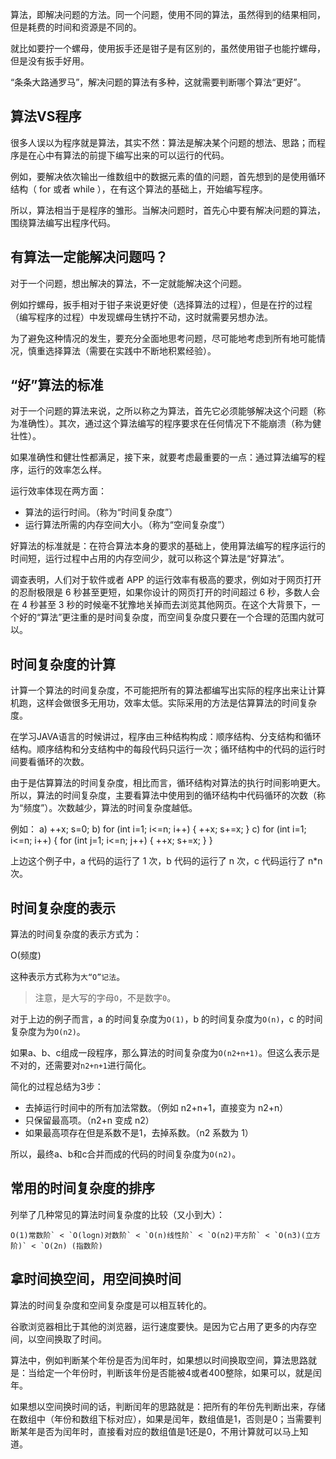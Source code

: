 算法，即解决问题的方法。同一个问题，使用不同的算法，虽然得到的结果相同，但是耗费的时间和资源是不同的。

就比如要拧一个螺母，使用扳手还是钳子是有区别的，虽然使用钳子也能拧螺母，但是没有扳手好用。

“条条大路通罗马”，解决问题的算法有多种，这就需要判断哪个算法“更好”。

## 算法VS程序

很多人误以为程序就是算法，其实不然：算法是解决某个问题的想法、思路；而程序是在心中有算法的前提下编写出来的可以运行的代码。

例如，要解决依次输出一维数组中的数据元素的值的问题，首先想到的是使用循环结构（ for 或者 while ），在有这个算法的基础上，开始编写程序。

所以，算法相当于是程序的雏形。当解决问题时，首先心中要有解决问题的算法，围绕算法编写出程序代码。

## 有算法一定能解决问题吗？

对于一个问题，想出解决的算法，不一定就能解决这个问题。

例如拧螺母，扳手相对于钳子来说更好使（选择算法的过程），但是在拧的过程（编写程序的过程）中发现螺母生锈拧不动，这时就需要另想办法。

为了避免这种情况的发生，要充分全面地思考问题，尽可能地考虑到所有地可能情况，慎重选择算法（需要在实践中不断地积累经验）。

## “好”算法的标准

对于一个问题的算法来说，之所以称之为算法，首先它必须能够解决这个问题（称为准确性）。其次，通过这个算法编写的程序要求在任何情况下不能崩溃（称为健壮性）。

如果准确性和健壮性都满足，接下来，就要考虑最重要的一点：通过算法编写的程序，运行的效率怎么样。

运行效率体现在两方面：

- 算法的运行时间。（称为“时间复杂度”）
- 运行算法所需的内存空间大小。（称为“空间复杂度”）


好算法的标准就是：在符合算法本身的要求的基础上，使用算法编写的程序运行的时间短，运行过程中占用的内存空间少，就可以称这个算法是“好算法”。

调查表明，人们对于软件或者 APP 的运行效率有极高的要求，例如对于网页打开的忍耐极限是 6 秒甚至更短，如果你设计的网页打开的时间超过 6 秒，多数人会在 4 秒甚至 3 秒的时候毫不犹豫地关掉而去浏览其他网页。在这个大背景下，一个好的“算法”更注重的是时间复杂度，而空间复杂度只要在一个合理的范围内就可以。

## 时间复杂度的计算

计算一个算法的时间复杂度，不可能把所有的算法都编写出实际的程序出来让计算机跑，这样会做很多无用功，效率太低。实际采用的方法是估算算法的时间复杂度。

在学习JAVA语言的时候讲过，程序由三种结构构成：顺序结构、分支结构和循环结构。顺序结构和分支结构中的每段代码只运行一次；循环结构中的代码的运行时间要看循环的次数。

由于是估算算法的时间复杂度，相比而言，循环结构对算法的执行时间影响更大。所以，算法的时间复杂度，主要看算法中使用到的循环结构中代码循环的次数（称为“频度”）。次数越少，算法的时间复杂度越低。

例如：
a) ++x; s=0;
b) for (int i=1; i<=n; i++) { ++x; s+=x; }
c) for (int i=1; i<=n; i++) { for (int j=1; i<=n; j++) { ++x; s+=x; } }

上边这个例子中，a 代码的运行了 1 次，b 代码的运行了 n 次，c 代码运行了 n*n 次。

## 时间复杂度的表示

算法的时间复杂度的表示方式为：

O(频度)

这种表示方式称为`大“O”记法`。

> 注意，是大写的字母`O`，不是数字`0`。

对于上边的例子而言，a 的时间复杂度为`O(1)`，b 的时间复杂度为`O(n)`，c 的时间复杂度为为`O(n2)`。

如果a、b、c组成一段程序，那么算法的时间复杂度为`O(n2+n+1)`。但这么表示是不对的，还需要对`n2+n+1`进行简化。

简化的过程总结为3步：

- 去掉运行时间中的所有加法常数。（例如 n2+n+1，直接变为 n2+n）
- 只保留最高项。（n2+n 变成 n2）
- 如果最高项存在但是系数不是1，去掉系数。（n2 系数为 1）


所以，最终a、b和c合并而成的代码的时间复杂度为`O(n2)`。

## 常用的时间复杂度的排序

列举了几种常见的算法时间复杂度的比较（又小到大）：

```
O(1)常数阶` < `O(logn)对数阶` < `O(n)线性阶` < `O(n2)平方阶` < `O(n3)(立方阶)` < `O(2n) (指数阶)
```

## 拿时间换空间，用空间换时间

算法的时间复杂度和空间复杂度是可以相互转化的。

谷歌浏览器相比于其他的浏览器，运行速度要快。是因为它占用了更多的内存空间，以空间换取了时间。

算法中，例如判断某个年份是否为闰年时，如果想以时间换取空间，算法思路就是：当给定一个年份时，判断该年份是否能被4或者400整除，如果可以，就是闰年。

如果想以空间换时间的话，判断闰年的思路就是：把所有的年份先判断出来，存储在数组中（年份和数组下标对应），如果是闰年，数组值是1，否则是0；当需要判断某年是否为闰年时，直接看对应的数组值是1还是0，不用计算就可以马上知道。